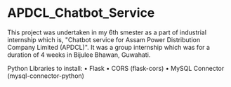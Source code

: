 # APDCL_Chatbot_Service
This project was undertaken in my 6th smester as a part of industrial internship which is, "Chatbot service for Assam Power Distribution Company Limited (APDCL)".
It was a group internship which was for a duration of 4 weeks in Bijulee Bhawan, Guwahati.


Python Libraries to install:
    • Flask
    • CORS (flask-cors)
    • MySQL Connector (mysql-connector-python)
